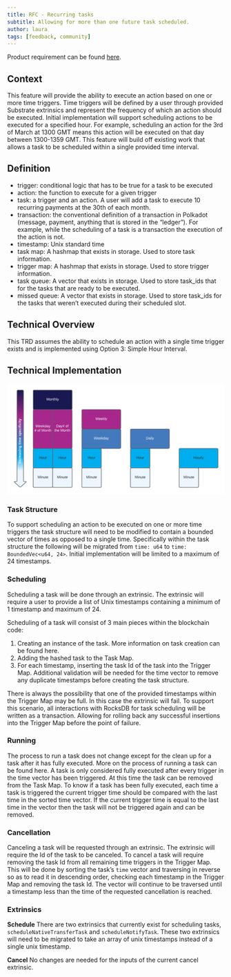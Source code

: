 ```yaml
---
title: RFC - Recurring tasks
subtitle: Allowing for more than one future task scheduled. 
author: laura
tags: [feedback, community]
---
```


Product requirement can be found [here](prd-recurring-tasks.md).

## Context
This feature will provide the ability to execute an action based on one or more time triggers.  Time triggers will be defined by a user through provided Substrate extrinsics and represent the frequency of which an action should be executed.  Initial implementation will support scheduling actions to be executed for a specified hour.  For example, scheduling an action for the 3rd of March at 1300 GMT means this action will be executed on that day between 1300-1359 GMT.  This feature will build off existing work that allows a task to be scheduled within a single provided time interval.

## Definition
- trigger: conditional logic that has to be true for a task to be executed
- action: the function to execute for a given trigger
- task: a trigger and an action. A user will add a task to execute 10 recurring payments at the 30th of each month.
- transaction: the conventional definition of a transaction in Polkadot (message, payment, anything that is stored in the “ledger”). For example, while the scheduling of a task is a transaction the execution of the action is not.
- timestamp: Unix standard time
- task map: A hashmap that exists in storage. Used to store task information.
- trigger map: A hashmap that exists in storage. Used to store trigger information.
- task queue: A vector that exists in storage. Used to store task_ids that for the tasks that are ready to be executed.
- missed queue: A vector that exists in storage. Used to store task_ids for the tasks that weren’t executed during their scheduled slot.

## Technical Overview
This TRD assumes the ability to schedule an action with a single time trigger exists and is implemented using Option 3: Simple Hour Interval.

## Technical Implementation

![action-limits](../assets/img/rfc/action-limits.png)

### Task Structure
To support scheduling an action to be executed on one or more time triggers the task structure will need to be modified to contain a bounded vector of times as opposed to a single time.  Specifically within the task structure the following will be migrated from `time: u64` to `time: BoundedVec<u64, 24>`.  Initial implementation will be limited to a maximum of 24 timestamps. 

### Scheduling
Scheduling a task will be done through an extrinsic.  The extrinsic will require a user to provide a list of Unix timestamps containing a minimum of 1 timestamp and maximum of 24.

Scheduling of a task will consist of 3 main pieces within the blockchain code:
1. Creating an instance of the task.  More information on task creation can be found here.
2. Adding the hashed task to the Task Map.
3. For each timestamp, inserting the task Id of the task into the Trigger Map.
Additional validation will be needed for the time vector to remove any duplicate timestamps before creating the task structure.

There is always the possibility that one of the provided timestamps within the Trigger Map may be full.  In this case the extrinsic will fail.  To support this scenario, all interactions with RocksDB for task scheduling will be written as a transaction.  Allowing for rolling back any successful insertions into the Trigger Map before the point of failure.

### Running
The process to run a task does not change except for the clean up for a task after it has fully executed.  More on the process of running a task can be found here.  A task is only considered fully executed after every trigger in the time vector has been triggered.  At this time the task can be removed from the Task Map.  To know if a task has been fully executed, each time a task is triggered the current trigger time should be compared with the last time in the sorted time vector.  If the current trigger time is equal to the last time in the vector then the task will not be triggered again and can be removed.

### Cancellation
Canceling a task will be requested through an extrinsic.  The extrinsic will require the Id of the task to be canceled.  To cancel a task will require removing the task Id from all remaining time triggers in the Trigger Map.  This will be done by sorting the task’s `time` vector and traversing in reverse so as to read it in descending order, checking each timestamp in the Trigger Map and removing the task Id. The vector will continue to be traversed until a timestamp less than the time of the requested cancellation is reached.

### Extrinsics
**Schedule**
There are two extrinsics that currently exist for scheduling tasks,  `scheduleNativeTransferTask` and `scheduleNotifyTask`.  These two extrinsics will need to be migrated to take an array of unix timestamps instead of a single unix timestamp. 

**Cancel**
No changes are needed for the inputs of the current cancel extrinsic.

